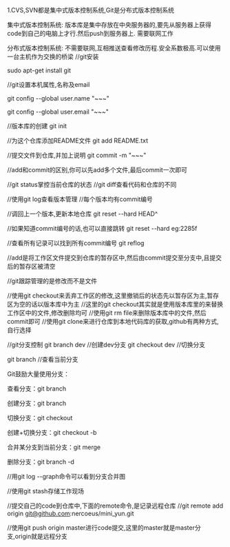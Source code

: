 1.CVS,SVN都是集中式版本控制系统,Git是分布式版本控制系统

集中式版本控制系统:
	版本库是集中存放在中央服务器的,要先从服务器上获得code到自己的电脑上才行.然后push到服务器上.
	需要联网工作

分布式版本控制系统:
	不需要联网,互相推送查看修改历程.安全系数极高.可以使用一台主机作为交换的桥梁
//git安装

sudo apt-get install git

//git设置本机属性,名称及email

git config --global user.name "~~~"

git config --global user.email "~~~"

//版本库的创建
git init

//为这个仓库添加README文件
git add README.txt

//提交文件到仓库,并加上说明
git commit -m "~~~"

//add和commit的区别,你可以先add多个文件,最后commit一次即可

//git status掌控当前仓库的状态
//git diff查看代码和仓库的不同

//使用git log查看版本管理
//每个版本均有commit编号

//调回上一个版本,更新本地仓库
git reset --hard HEAD^

//如果知道commit编号的话,也可以直接跳转
git reset --hard eg:2285f

//查看所有记录可以找到所有commit编号
git reflog

//add是将工作区文件提交到仓库的暂存区中,然后由commit提交至分支中,且提交后的暂存区被清空

//git跟踪管理的是修改而不是文件

//使用git checkout来丢弃工作区的修改,这里撤销后的状态先以暂存区为主,暂存区为空的话以版本库中为主
//这里的git checkout其实就是使用版本库里的来替换工作区中的文件,修改删除均可
//使用git rm file来删除版本库中的文件,然后commit即可
//使用git clone来进行仓库到本地代码库的获取,github有两种方式,自行选择

//git分支控制
git branch dev //创建dev分支
git checkout dev //切换分支

git branch //查看当前分支

Git鼓励大量使用分支：

查看分支：git branch

创建分支：git branch <name>

切换分支：git checkout <name>

创建+切换分支：git checkout -b <name>

合并某分支到当前分支：git merge <name>

删除分支：git branch -d <name>

//用git log --graph命令可以看到分支合并图

//使用git stash存储工作现场

//提交自己的code到仓库中,下面的remote命令,是记录远程仓库
//git remote add origin git@github.com:nercoeus/mini_yun.git

//使用git push origin master进行code提交,这里的master就是master分支,origin就是远程分支
